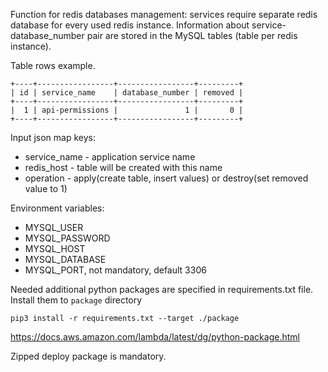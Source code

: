 Function for redis databases management: services require separate redis database for every used redis instance.
Information about service-database_number pair are stored in the MySQL tables (table per redis instance).

Table rows example.
```
+----+-----------------+-----------------+---------+
| id | service_name    | database_number | removed |
+----+-----------------+-----------------+---------+
|  1 | api-permissions |               1 |       0 |
+----+-----------------+-----------------+---------+

```

Input json map keys:
* service_name  - application service name
* redis_host - table will be created with this name
* operation - apply(create table, insert values) or destroy(set removed value to 1)

Environment variables:
* MYSQL_USER 
* MYSQL_PASSWORD
* MYSQL_HOST
* MYSQL_DATABASE
* MYSQL_PORT, not mandatory, default 3306

Needed additional python packages are specified in requirements.txt file. Install them to `package` directory
```
pip3 install -r requirements.txt --target ./package
```
https://docs.aws.amazon.com/lambda/latest/dg/python-package.html

Zipped deploy package is mandatory.